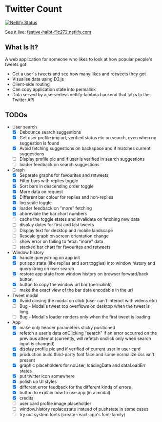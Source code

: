 # Twitter Count

[![Netlify Status](https://api.netlify.com/api/v1/badges/427e4685-87ff-40d7-aec5-6627aef5c4f0/deploy-status)](https://app.netlify.com/sites/festive-haibt-f1c272/deploys)

See it live: [festive-haibt-f1c272.netlify.com](https://festive-haibt-f1c272.netlify.com)

## What Is It?

A web application for someone who likes to look at how popular people's tweets got.

- Get a user's tweets and see how many likes and retweets they got
- Visualise data using D3.js
- Client-side routing
- Can copy application state into permalink
- Data served by a serverless netlify-lambda backend that talks to the Twitter API

## TODOs

- User search
    - [x] Debounce search suggestions
    - [x] Get user profile img url, verified status etc on search, even when no suggestion is found
    - [x] Avoid fetching suggestions on backspace and if matches current suggestions
    - [ ] Display profile pic and if user is verified in search suggestions
    - [ ] loader feedback on search suggestions
- Graph
    - [x] Separate graphs for favourites and retweets
    - [x] Filter bars with replies toggle
    - [x] Sort bars in descending order toggle
    - [x] More data on request
    - [x] Different bar colour for replies and non-replies
    - [x] log scale toggle
    - [x] loader feedback on "more" fetching
    - [x] abbreviate the bar chart numbers
    - [ ] cache the toggle states and invalidate on fetching new data
    - [ ] display dates for first and last tweets
    - [ ] Display text for desktop and mobile landscape
    - [ ] Rescale graph on screen orientation change
    - [ ] show error on failing to fetch "more" data
    - [ ] stacked bar chart for favourites and retweets
- Window history
    - [x] handle querystring on app init
    - [x] put app state (like replies and sort toggles) into window history and querystring on user search
    - [x] restore app state from window history on browser forward/back button
    - [x] button to copy the window url bar (permalink)
    - [ ] make the exact view of the bar data encodable in the url
- Tweet modal
    - [x] Avoid closing the modal on click (user can't interact with videos etc)
    - [ ] Bug - Modal's tweet top overflows on desktop when the tweet is long
    - [ ] Bug - Modal's loader renders only when the first tweet is loading
- App
    - [x] make only header parameters sticky positioned
    - [x] refetch a user's data onClicking "search" if an error occurred on the previous attempt (currently, will refetch onclick only when search input is changed)
    - [x] display profile pic and if verified of current user in user card
    - [x] production build third-party font face and some normalize css isn't present
    - [x] graphic placeholders for noUser, loadingData and dataLoadErr states
    - [x] put twitter icon somewhere
    - [x] polish up UI styles
    - [x] different error feedback for the different kinds of errors
    - [x] button to explain how to use app (in a modal)
    - [x] credits
    - [ ] user card profile image placeholder
    - [ ] window.history replacestate instead of pushstate in some cases
    - [ ] try out system fonts (create-react-app's font-family)

